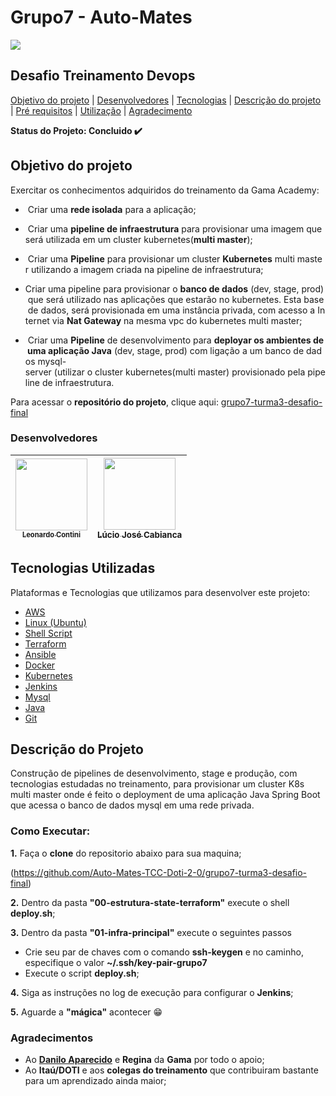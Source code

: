 # Grupo7 - Auto-Mates

![](https://www.pngrepo.com/png/249750/512/networking-web-development.png)

## Desafio Treinamento Devops 
</h3>
<p align="center">
 <a href="#objetivodoprojeto">Objetivo do projeto</a> |
 <a href="#desenvolvedores">Desenvolvedores</a> |
 <a href="#tecnologias">Tecnologias</a> |
 <a href="#descriçãodoprojeto">Descrição do projeto</a> |
 <a href="#prerequisitos">Pré requisitos</a> |
 <a href="#utilização">Utilização</a> |
 <a href="#agradecimento">Agradecimento</a>
</p>

**Status do Projeto: Concluido :heavy_check_mark:**

## Objetivo do projeto

Exercitar os conhecimentos adquiridos do treinamento da Gama Academy:

-  Criar uma **rede isolada** para a aplicação;

-  Criar uma **pipeline de infraestrutura** para provisionar uma imagem que será utilizada em um cluster kubernetes(**multi master**);
-  Criar uma **Pipeline** para provisionar um cluster **Kubernetes** multi master utilizando a imagem criada na pipeline de infraestrutura;
- Criar uma pipeline para provisionar o **banco de dados** (dev, stage, prod) que será utilizado nas aplicações que estarão no kubernetes. Esta base de dados, será provisionada em uma instância privada, com acesso a Internet via **Nat Gateway** na mesma vpc do kubernetes multi master;
-  Criar uma **Pipeline** de desenvolvimento para **deployar os ambientes de uma aplicação Java** (dev, stage, prod) com ligação a um banco de dados mysql-server (utilizar o cluster kubernetes(multi master) provisionado pela pipeline de infraestrutura.
  
Para acessar o **repositório do projeto**, clique aqui: [grupo7-turma3-desafio-final](https://github.com/Auto-Mates-TCC-Doti-2-0/grupo7-turma3-desafio-final)</br>

### Desenvolvedores
|<sub>[<img src="https://avatars.githubusercontent.com/u/15928493?v=4" width=115 > <br> <sub> Leonardo Contini </sub>](https://github.com/lcontini?tab=repositories) | [<img src="https://avatars.githubusercontent.com/u/67441115?v=4" width=115 > <br> <sub> Lúcio José Cabianca </sub>](https://github.com/LUJOCALX?tab=repositories) </sub><br>
| -------- | -------- |

## Tecnologias Utilizadas

Plataformas e Tecnologias que utilizamos para desenvolver este projeto:

- [AWS](https://aws.amazon.com/)
- [Linux (Ubuntu)](https://ubuntu.com/)
- [Shell Script](https://www.gnu.org/software/bash/)
- [Terraform](https://www.terraform.io/)
- [Ansible](https://www.ansible.com/)
- [Docker](https://www.docker.com/)
- [Kubernetes](https://kubernetes.io/)
- [Jenkins](https://www.jenkins.io/)
- [Mysql](https://www.mysql.com//)
- [Java](https://www.java.com/)
- [Git](https://www.github.com/)

## Descrição do Projeto

  Construção de pipelines de desenvolvimento, stage e produção, com tecnologias estudadas no treinamento, para provisionar um cluster K8s multi master onde é feito o deployment de uma aplicação Java Spring Boot que acessa o banco de dados mysql em uma rede privada.
  
### Como Executar:

**1.** Faça o **clone** do repositorio abaixo para sua maquina;

(https://github.com/Auto-Mates-TCC-Doti-2-0/grupo7-turma3-desafio-final)

**2.** Dentro da pasta **"00-estrutura-state-terraform"** execute o shell **deploy.sh**;

**3.** Dentro da pasta **"01-infra-principal"** execute o seguintes passos
- Crie seu par de chaves com o comando **ssh-keygen** e no caminho, especifique o valor **~/.ssh/key-pair-grupo7**
- Execute o script **deploy.sh**;

**4.** Siga as instruções no log de execução para configurar o **Jenkins**;

**5.** Aguarde a **"mágica"** acontecer 😁

### Agradecimentos
- Ao [**Danilo Aparecido**](https://github.com/didox) e **Regina** da **Gama** por todo o apoio;
- Ao **Itaú/DOTI** e aos **colegas do treinamento** que contribuiram bastante para um aprendizado ainda maior;